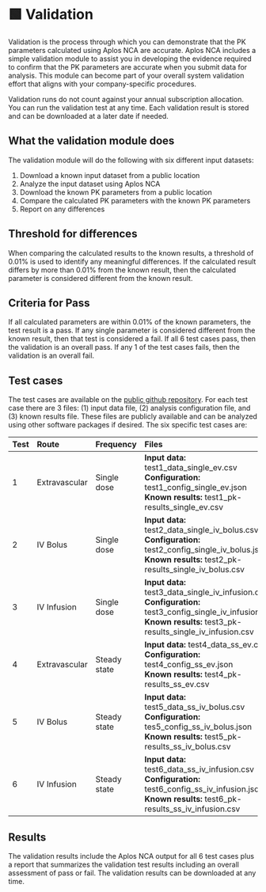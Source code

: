 # 🟩 Validation

Validation is the process through which you can demonstrate that the PK parameters calculated using Aplos NCA are accurate. Aplos NCA includes a simple validation module to assist you in developing the evidence required to confirm that the PK parameters are accurate when you submit data for analysis. This module can become part of your overall system validation effort that aligns with your company-specific procedures.

Validation runs do not count against your annual subscription allocation. You can run the validation test at any time. Each validation result is stored and can be downloaded at a later date if needed. 

## What the validation module does

The validation module will do the following with six different input datasets:

1. Download a known input dataset from a public location
2. Analyze the input dataset using Aplos NCA
3. Download the known PK parameters from a public location
4. Compare the calculated PK parameters with the known PK parameters
5. Report on any differences

## Threshold for differences

When comparing the calculated results to the known results, a threshold of 0.01% is used to identify any meaningful differences. If the calculated result differs by more than 0.01% from the known result, then the calculated parameter is considered different from the known result.

## Criteria for Pass

If all calculated parameters are within 0.01% of the known parameters, the test result is a pass. If any single parameter is considered different from the known result, then that test is considered a fail. If all 6 test cases pass, then the validation is an overall pass. If any 1 of the test cases fails, then the validation is an overall fail.

## Test cases

The test cases are available on the [public github repository](https://github.com/AplosAnalytics/validation.git). For each test case there are 3 files: (1) input data file, (2) analysis configuration file, and (3) known results file. These files are publicly available and can be analyzed using other software packages if desired. The six specific test cases are:

|**Test**|**Route**|**Frequency**|**Files**|
|:---|:---|:---|:---|
|1|Extravascular|Single dose|**Input data:** test1_data_single_ev.csv<br>**Configuration:** test1_config_single_ev.json<br>**Known results:** test1_pk-results_single_ev.csv|
|2|IV Bolus|Single dose|**Input data:** test2_data_single_iv_bolus.csv <br>**Configuration:** test2_config_single_iv_bolus.json <br>**Known results:** test2_pk-results_single_iv_bolus.csv|
|3|IV Infusion|Single dose|**Input data:** test3_data_single_iv_infusion.csv <br>**Configuration:** test3_config_single_iv_infusion.json <br>**Known results:** test3_pk-results_single_iv_infusion.csv|
|4|Extravascular|Steady state|**Input data:** test4_data_ss_ev.csv <br>**Configuration:** test4_config_ss_ev.json <br>**Known results:** test4_pk-results_ss_ev.csv|
|5|IV Bolus|Steady state|**Input data:** test5_data_ss_iv_bolus.csv <br>**Configuration:** tes5_config_ss_iv_bolus.json <br>**Known results:** test5_pk-results_ss_iv_bolus.csv|
|6|IV Infusion|Steady state|**Input data:** test6_data_ss_iv_infusion.csv <br>**Configuration:** test6_config_ss_iv_infusion.json <br>**Known results:** test6_pk-results_ss_iv_infusion.csv|

## Results

The validation results include the Aplos NCA output for all 6 test cases plus a report that summarizes the validation test results including an overall assessment of pass or fail. The validation results can be downloaded at any time.